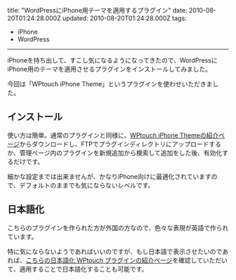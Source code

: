 title: "WordPressにiPhone用テーマを適用するプラグイン"
date: 2010-08-20T01:24:28.000Z
updated: 2010-08-20T01:24:28.000Z
tags: 
  - iPhone
  - WordPress
---


iPhoneを持ち出して、すこし気になるようになってきたので、WordPressにiPhone用のテーマを適用させるプラグインをインストールしてみました。

今回は「WPtouch iPhone Theme」というプラグインを使わせいただきました。


## インストール

使い方は簡単。通常のプラグインと同様に、[WPtouch iPhone Themeの紹介ページ](http://wordpress.org/extend/plugins/wptouch/)からダウンロードし、FTPでプラグインディレクトリにアップロードするか、管理ページ内のプラグインを新規追加から検索して追加をした後、有効化するだけです。

細かな設定までは出来ませんが、かなりiPhone向けに最適化されていますので、デフォルトのままでも気にならないレベルです。


## 日本語化

こちらのプラグインを作られた方が外国の方なので、色々な表現が英語で作られています。

特に気にならないようであればいいのですが、もし日本語で表示させたいのであれば、[こちらの日本語化 WPtouch プラグインの紹介ページ](http://blog.yamk.net/yamk/wptouch-ja)を確認していただいて、適用することで日本語化することも可能です。


